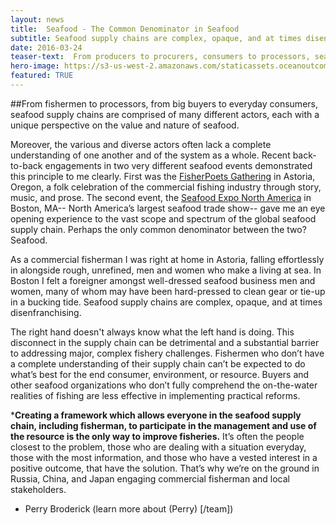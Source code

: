```yaml
---
layout: news
title:  Seafood - The Common Denominator in Seafood
subtitle: Seafood supply chains are complex, opaque, and at times disenfranchising.
date: 2016-03-24
teaser-text:  From producers to procurers, consumers to processors, seafood supply chains are comprised of many different actors, each with a different perspective on the value and nature of seafood.
hero-image: https://s3-us-west-2.amazonaws.com/staticassets.oceanoutcomes.org/news+and+analysis/hero+images/astoria-to-boston-hero.jpg
featured: TRUE
---
```

##From fishermen to processors, from big buyers to everyday consumers, seafood supply chains are comprised of many different actors, each with a unique perspective on the value and nature of seafood.

Moreover, the various and diverse actors often lack a complete understanding of one another and of the system as a whole. Recent back-to-back engagements in two very different seafood events demonstrated this principle to me clearly. First was the <a href="http://www.fisherpoets.org" target="_blank">FisherPoets Gathering</a> in Astoria, Oregon, a folk celebration of the commercial fishing industry through story, music, and prose. The second event, the <a href="http://www.seafoodexpo.com/north-america/" target="_blank">Seafood Expo North America</a> in Boston, MA-- North America’s largest seafood trade show-- gave me an eye opening experience to the vast scope and spectrum of the global seafood supply chain. Perhaps the only common denominator between the two? Seafood. 

As a commercial fisherman I was right at home in Astoria, falling effortlessly in alongside rough, unrefined, men and women who make a living at sea. In Boston I felt a foreigner amongst well-dressed seafood business men and women, many of whom may have been hard-pressed to clean gear or tie-up in a bucking tide. Seafood supply chains are complex, opaque, and at times disenfranchising. 

The right hand doesn't always know what the left hand is doing. This disconnect in the supply chain can be detrimental and a substantial barrier to addressing major, complex fishery challenges. Fishermen who don’t have a complete understanding of their supply chain can’t be expected to do what’s best for the end consumer, environment, or resource. Buyers and other seafood organizations who don’t fully comprehend the on-the-water realities of fishing are less effective in implementing practical reforms. 

***Creating a framework which allows everyone in the seafood supply chain, including fisherman, to participate in the management and use of the resource is the only way to improve fisheries.** It’s often the people closest to the problem, those who are dealing with a situation everyday, those with the most information, and those who have a vested interest in a positive outcome, that have the solution. That’s why we’re on the ground in Russia, China, and Japan engaging commercial fisherman and local stakeholders.

- Perry Broderick (learn more about (Perry) [/team])
